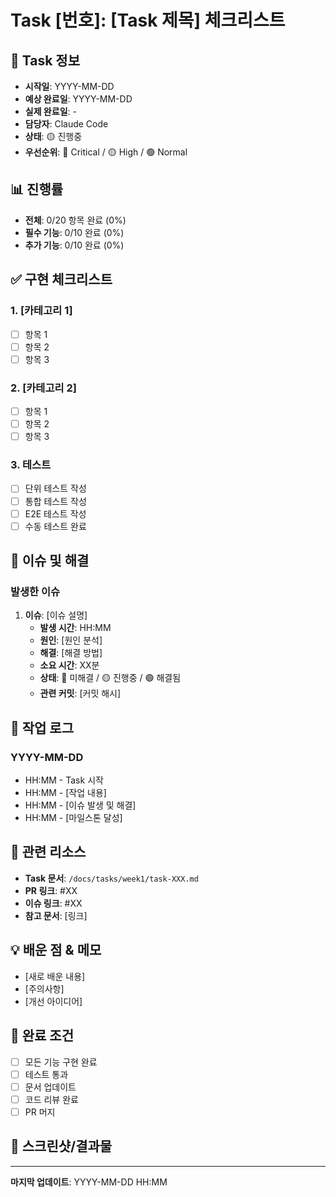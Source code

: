 # Task [번호]: [Task 제목] 체크리스트

## 📅 Task 정보
- **시작일**: YYYY-MM-DD
- **예상 완료일**: YYYY-MM-DD
- **실제 완료일**: -
- **담당자**: Claude Code
- **상태**: 🟡 진행중
- **우선순위**: 🔴 Critical / 🟡 High / 🟢 Normal

## 📊 진행률
- **전체**: 0/20 항목 완료 (0%)
- **필수 기능**: 0/10 완료 (0%)
- **추가 기능**: 0/10 완료 (0%)

## ✅ 구현 체크리스트

### 1. [카테고리 1]
- [ ] 항목 1
- [ ] 항목 2
- [ ] 항목 3

### 2. [카테고리 2]
- [ ] 항목 1
- [ ] 항목 2
- [ ] 항목 3

### 3. 테스트
- [ ] 단위 테스트 작성
- [ ] 통합 테스트 작성
- [ ] E2E 테스트 작성
- [ ] 수동 테스트 완료

## 🐛 이슈 및 해결

### 발생한 이슈
1. **이슈**: [이슈 설명]
   - **발생 시간**: HH:MM
   - **원인**: [원인 분석]
   - **해결**: [해결 방법]
   - **소요 시간**: XX분
   - **상태**: 🔴 미해결 / 🟡 진행중 / 🟢 해결됨
   - **관련 커밋**: [커밋 해시]

## 📝 작업 로그

### YYYY-MM-DD
- HH:MM - Task 시작
- HH:MM - [작업 내용]
- HH:MM - [이슈 발생 및 해결]
- HH:MM - [마일스톤 달성]

## 🔗 관련 리소스
- **Task 문서**: `/docs/tasks/week1/task-XXX.md`
- **PR 링크**: #XX
- **이슈 링크**: #XX
- **참고 문서**: [링크]

## 💡 배운 점 & 메모
- [새로 배운 내용]
- [주의사항]
- [개선 아이디어]

## 🏁 완료 조건
- [ ] 모든 기능 구현 완료
- [ ] 테스트 통과
- [ ] 문서 업데이트
- [ ] 코드 리뷰 완료
- [ ] PR 머지

## 📸 스크린샷/결과물
<!-- 구현 결과 스크린샷 또는 GIF 추가 -->

---
**마지막 업데이트**: YYYY-MM-DD HH:MM